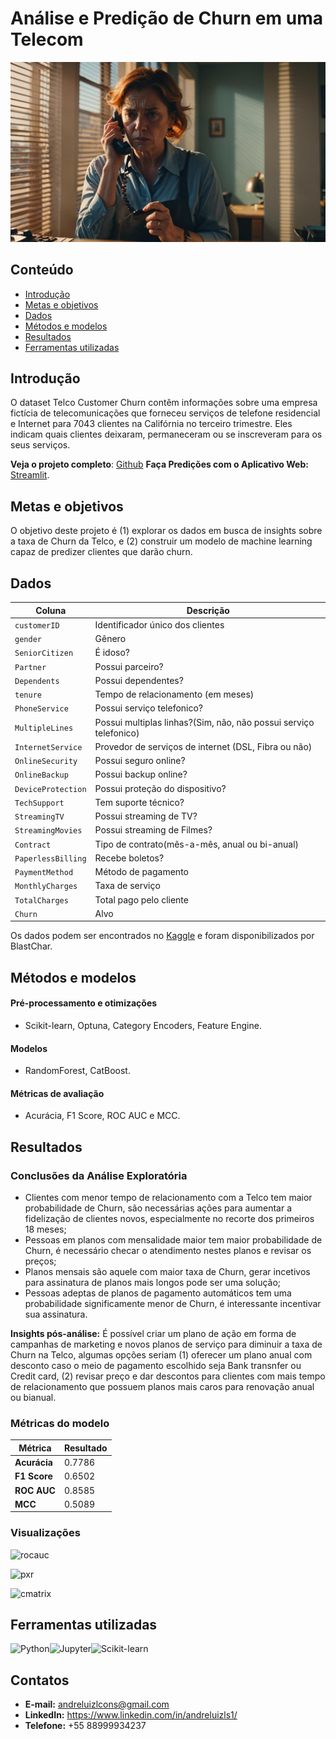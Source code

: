 # Análise e Predição de Churn em uma Telecom

![img](/assets/img/jPv7c5yLaBe8HoUV0Gbi--3--gjeze.jpg)

## Conteúdo

- [Introdução](#introdução)
- [Metas e objetivos](#metas-e-objetivos)
- [Dados](#dados)
- [Métodos e modelos](#métodos-e-modelos)
- [Resultados](#resultados)
- [Ferramentas utilizadas](#ferramentas-utilizadas)

## Introdução
O dataset Telco Customer Churn contêm informações sobre uma empresa fictícia de telecomunicações que forneceu serviços de telefone residencial e Internet para 7043 clientes na Califórnia no terceiro trimestre. Eles indicam quais clientes deixaram, permaneceram ou se inscreveram para os seus serviços.

**Veja o projeto completo**: [Github](https://github.com/datalopes1/telco_pred_churn)
**Faça Predições com o Aplicativo Web:** [Streamlit](https://telcochurn-predictor.streamlit.app/).

## Metas e objetivos
O objetivo deste projeto é (1) explorar os dados em busca de insights sobre a taxa de Churn da Telco, e (2) construir um modelo de machine learning capaz de predizer clientes que darão churn.

## Dados

|Coluna|Descrição|
|---|---|
|`customerID`|Identificador único dos clientes|
|`gender`|Gênero|
|`SeniorCitizen`|É idoso?|
|`Partner`|Possui parceiro?|
|`Dependents`|Possui dependentes?|
|`tenure`|Tempo de relacionamento (em meses)|
|`PhoneService`|Possui serviço telefonico?|
|`MultipleLines`|Possui multiplas linhas?(Sim, não, não possui serviço telefonico)|
|`InternetService`|Provedor de serviços de internet (DSL, Fibra ou não)|
|`OnlineSecurity`|Possui seguro online?|
|`OnlineBackup`|Possui backup online?|
|`DeviceProtection`|Possui proteção do dispositivo?|
|`TechSupport`|Tem suporte técnico?|
|`StreamingTV`|Possui streaming de TV?|
|`StreamingMovies`|Possui streaming de Filmes?|
|`Contract`|Tipo de contrato(mês-a-mês, anual ou bi-anual)|
|`PaperlessBilling`|Recebe boletos?|
|`PaymentMethod`|Método de pagamento|
|`MonthlyCharges`|Taxa de serviço|
|`TotalCharges`|Total pago pelo cliente|
|`Churn`|Alvo|

Os dados podem ser encontrados no [Kaggle](https://www.kaggle.com/datasets/blastchar/telco-customer-churn/data) e foram disponibilizados por BlastChar.

## Métodos e modelos

#### Pré-processamento e otimizações
- Scikit-learn, Optuna, Category Encoders, Feature Engine.

#### Modelos
- RandomForest, CatBoost.

#### Métricas de avaliação
- Acurácia, F1 Score, ROC AUC e MCC.

## Resultados
### Conclusões da Análise Exploratória
- Clientes com menor tempo de relacionamento com a Telco tem maior probabilidade de Churn, são necessárias ações para aumentar a fidelização de clientes novos, especialmente no recorte dos primeiros 18 meses;
- Pessoas em planos com mensalidade maior tem maior probabilidade de Churn, é necessário checar o atendimento nestes planos e revisar os preços;
- Planos mensais são aquele com maior taxa de Churn, gerar incetivos para assinatura de planos mais longos pode ser uma solução;
- Pessoas adeptas de planos de pagamento automáticos tem uma probabilidade significamente menor de Churn, é interessante incentivar sua assinatura.

**Insights pós-análise:** É possível criar um plano de ação em forma de campanhas de marketing e novos planos de serviço para diminuir a taxa de Churn na Telco, algumas opções seriam (1) oferecer um plano anual com desconto caso o meio de pagamento escolhido seja Bank transnfer ou Credit card, (2) revisar preço e dar descontos para clientes com mais tempo de relacionamento que possuem planos mais caros para renovação anual ou bianual.

### Métricas do modelo

|Métrica|Resultado|
|---|---|
|**Acurácia**|0.7786|
|**F1 Score**|0.6502|
|**ROC AUC**|0.8585|
|**MCC**|0.5089|

### Visualizações
![rocauc](https://github.com/datalopes1/telco_pred_churn/blob/main/doc/img/plot/roc_auc.png?raw=true)

![pxr](https://github.com/datalopes1/telco_pred_churn/blob/main/doc/img/plot/precision_recall.png?raw=true)

![cmatrix](https://github.com/datalopes1/telco_pred_churn/blob/main/doc/img/plot/cf.png?raw=true)

## Ferramentas utilizadas

![Python](https://img.shields.io/badge/Python-3776AB.svg?style=for-the-badge&logo=Python&logoColor=white)![Jupyter](https://img.shields.io/badge/Jupyter-F37626.svg?style=for-the-badge&logo=Jupyter&logoColor=white)![Scikit-learn](https://img.shields.io/badge/scikitlearn-F7931E.svg?style=for-the-badge&logo=scikit-learn&logoColor=white)

## Contatos
- **E-mail:** andreluizlcons@gmail.com
- **LinkedIn:** https://www.linkedin.com/in/andreluizls1/
- **Telefone:** +55 88999934237